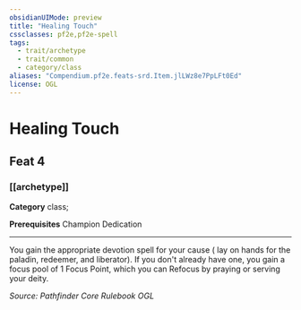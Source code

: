 ```yaml
---
obsidianUIMode: preview
title: "Healing Touch"
cssclasses: pf2e,pf2e-spell
tags:
  - trait/archetype
  - trait/common
  - category/class
aliases: "Compendium.pf2e.feats-srd.Item.jlLWz8e7PpLFt0Ed"
license: OGL
---
```

# Healing Touch
## Feat 4
### [[archetype]]

**Category** class; 



**Prerequisites** Champion Dedication
* * *
You gain the appropriate devotion spell for your cause ( lay on hands for the paladin, redeemer, and liberator). If you don't already have one, you gain a focus pool of 1 Focus Point, which you can Refocus by praying or serving your deity.

*Source: Pathfinder Core Rulebook*
*OGL*